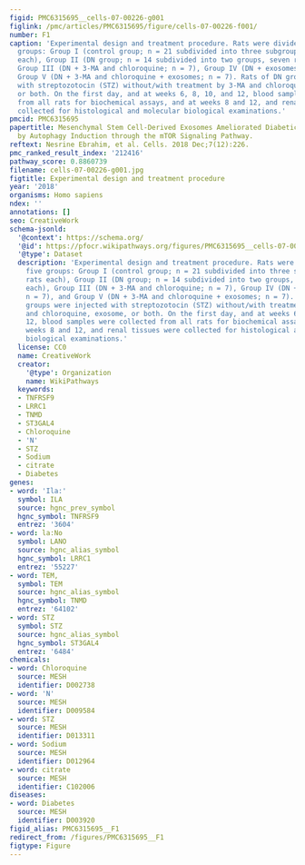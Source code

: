 ```yaml
---
figid: PMC6315695__cells-07-00226-g001
figlink: /pmc/articles/PMC6315695/figure/cells-07-00226-f001/
number: F1
caption: 'Experimental design and treatment procedure. Rats were divided into five
  groups: Group I (control group; n = 21 subdivided into three subgroups, seven rats
  each), Group II (DN group; n = 14 subdivided into two groups, seven rats each),
  Group III (DN + 3-MA and chloroquine; n = 7), Group IV (DN + exosomes; n = 7), and
  Group V (DN + 3-MA and chloroquine + exosomes; n = 7). Rats of DN groups were injected
  with streptozotocin (STZ) without/with treatment by 3-MA and chloroquine, exosome,
  or both. On the first day, and at weeks 6, 8, 10, and 12, blood samples were collected
  from all rats for biochemical assays, and at weeks 8 and 12, and renal tissues were
  collected for histological and molecular biological examinations.'
pmcid: PMC6315695
papertitle: Mesenchymal Stem Cell-Derived Exosomes Ameliorated Diabetic Nephropathy
  by Autophagy Induction through the mTOR Signaling Pathway.
reftext: Nesrine Ebrahim, et al. Cells. 2018 Dec;7(12):226.
pmc_ranked_result_index: '212416'
pathway_score: 0.8860739
filename: cells-07-00226-g001.jpg
figtitle: Experimental design and treatment procedure
year: '2018'
organisms: Homo sapiens
ndex: ''
annotations: []
seo: CreativeWork
schema-jsonld:
  '@context': https://schema.org/
  '@id': https://pfocr.wikipathways.org/figures/PMC6315695__cells-07-00226-g001.html
  '@type': Dataset
  description: 'Experimental design and treatment procedure. Rats were divided into
    five groups: Group I (control group; n = 21 subdivided into three subgroups, seven
    rats each), Group II (DN group; n = 14 subdivided into two groups, seven rats
    each), Group III (DN + 3-MA and chloroquine; n = 7), Group IV (DN + exosomes;
    n = 7), and Group V (DN + 3-MA and chloroquine + exosomes; n = 7). Rats of DN
    groups were injected with streptozotocin (STZ) without/with treatment by 3-MA
    and chloroquine, exosome, or both. On the first day, and at weeks 6, 8, 10, and
    12, blood samples were collected from all rats for biochemical assays, and at
    weeks 8 and 12, and renal tissues were collected for histological and molecular
    biological examinations.'
  license: CC0
  name: CreativeWork
  creator:
    '@type': Organization
    name: WikiPathways
  keywords:
  - TNFRSF9
  - LRRC1
  - TNMD
  - ST3GAL4
  - Chloroquine
  - 'N'
  - STZ
  - Sodium
  - citrate
  - Diabetes
genes:
- word: 'Ila:'
  symbol: ILA
  source: hgnc_prev_symbol
  hgnc_symbol: TNFRSF9
  entrez: '3604'
- word: la:No
  symbol: LANO
  source: hgnc_alias_symbol
  hgnc_symbol: LRRC1
  entrez: '55227'
- word: TEM,
  symbol: TEM
  source: hgnc_alias_symbol
  hgnc_symbol: TNMD
  entrez: '64102'
- word: STZ
  symbol: STZ
  source: hgnc_alias_symbol
  hgnc_symbol: ST3GAL4
  entrez: '6484'
chemicals:
- word: Chloroquine
  source: MESH
  identifier: D002738
- word: 'N'
  source: MESH
  identifier: D009584
- word: STZ
  source: MESH
  identifier: D013311
- word: Sodium
  source: MESH
  identifier: D012964
- word: citrate
  source: MESH
  identifier: C102006
diseases:
- word: Diabetes
  source: MESH
  identifier: D003920
figid_alias: PMC6315695__F1
redirect_from: /figures/PMC6315695__F1
figtype: Figure
---
```

